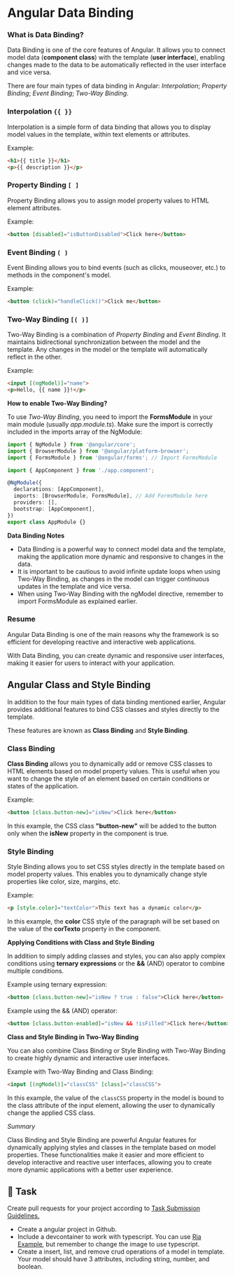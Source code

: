# Angular Data Binding

### What is Data Binding?

Data Binding is one of the core features of Angular. It allows you to connect model data (**component class**) with the template (**user interface**), enabling changes made to the data to be automatically reflected in the user interface and vice versa.

There are four main types of data binding in Angular: _Interpolation_; _Property Binding_; _Event Binding_; _Two-Way Binding_.

### Interpolation `{{ }}`
Interpolation is a simple form of data binding that allows you to display model values in the template, within text elements or attributes.

Example:
```html
<h1>{{ title }}</h1>
<p>{{ description }}</p>
```

### Property Binding `[ ]`

Property Binding allows you to assign model property values to HTML element attributes.

Example:

```html
<button [disabled]="isButtonDisabled">Click here</button>
```

### Event Binding `( )`

Event Binding allows you to bind events (such as clicks, mouseover, etc.) to methods in the component's model.

Example:
```html
<button (click)="handleClick()">Click me</button>
```

### Two-Way Binding `[( )]`

Two-Way Binding is a combination of *Property Binding* and *Event Binding*. It maintains bidirectional synchronization between the model and the template. Any changes in the model or the template will automatically reflect in the other.

Example:
```html
<input [(ngModel)]="name">
<p>Hello, {{ name }}!</p>
```

**How to enable Two-Way Binding?**

To use *Two-Way Binding*, you need to import the **FormsModule** in your main module (usually *app.module.ts*). Make sure the import is correctly included in the imports array of the NgModule:

```typescript
import { NgModule } from '@angular/core';
import { BrowserModule } from '@angular/platform-browser';
import { FormsModule } from '@angular/forms'; // Import FormsModule

import { AppComponent } from './app.component';

@NgModule({
  declarations: [AppComponent],
  imports: [BrowserModule, FormsModule], // Add FormsModule here
  providers: [],
  bootstrap: [AppComponent],
})
export class AppModule {}
```

**Data Binding Notes**

- Data Binding is a powerful way to connect model data and the template, making the application more dynamic and responsive to changes in the data.
- It is important to be cautious to avoid infinite update loops when using Two-Way Binding, as changes in the model can trigger continuous updates in the template and vice versa.
- When using Two-Way Binding with the ngModel directive, remember to import FormsModule as explained earlier.

### Resume

Angular Data Binding is one of the main reasons why the framework is so efficient for developing reactive and interactive web applications. 

With Data Binding, you can create dynamic and responsive user interfaces, making it easier for users to interact with your application.

## Angular Class and Style Binding

In addition to the four main types of data binding mentioned earlier, Angular provides additional features to bind CSS classes and styles directly to the template.

These features are known as **Class Binding** and **Style Binding**.

### Class Binding

**Class Binding** allows you to dynamically add or remove CSS classes to HTML elements based on model property values. This is useful when you want to change the style of an element based on certain conditions or states of the application.

Example:

```html
<button [class.button-new]="isNew">Click here</button>
```

In this example, the CSS class **"button-new"** will be added to the button only when the **isNew** property in the component is true.

### Style Binding

Style Binding allows you to set CSS styles directly in the template based on model property values. This enables you to dynamically change style properties like color, size, margins, etc.

Example:

```html
<p [style.color]="textColor">This text has a dynamic color</p>
```

In this example, the **color** CSS style of the paragraph will be set based on the value of the **corTexto** property in the component.

**Applying Conditions with Class and Style Binding**

In addition to simply adding classes and styles, you can also apply complex conditions using **ternary expressions** or the **&&** (AND) operator to combine multiple conditions.

Example using ternary expression:

```html
<button [class.button-new]="isNew ? true : false">Click here</button>
```

Example using the && (AND) operator:

```html
<button [class.button-enabled]="isNew && !isFilled">Click here</button>
```

**Class and Style Binding in Two-Way Binding**

You can also combine Class Binding or Style Binding with Two-Way Binding to create highly dynamic and interactive user interfaces.

Example with Two-Way Binding and Class Binding:

```html
<input [(ngModel)]="classCSS" [class]="classCSS">
```

In this example, the value of the `classCSS` property in the model is bound to the class attribute of the input element, allowing the user to dynamically change the applied CSS class.

*Summary*

Class Binding and Style Binding are powerful Angular features for dynamically applying styles and classes in the template based on model properties. These functionalities make it easier and more efficient to develop interactive and reactive user interfaces, allowing you to create more dynamic applications with a better user experience.


## 👷 Task

Create pull requests for your project according to [Task Submission Guidelines.](../assessment.md#task-submission)

- Create a angular project in Github.
- Include a devcontainer to work with typescript. You can use [Ria Example](https://github.com/persapiens-classes/ifrn-ria-example), but remember to change the image to use typescript.
- Create a insert, list, and remove crud operations of a model in template. Your model should have 3 attributes, including string, number, and boolean.
